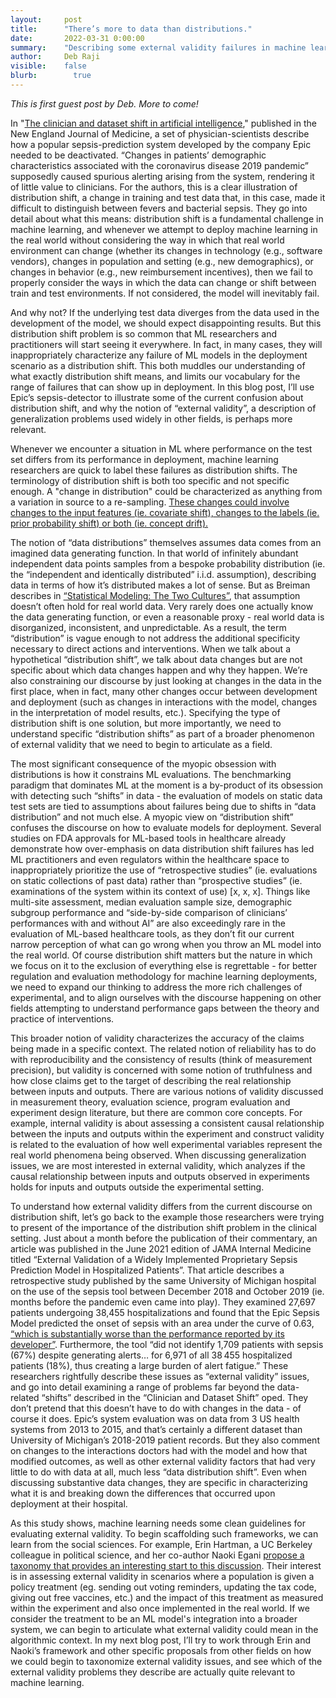 ```yaml
---
layout:     post
title:      "There’s more to data than distributions."
date:       2022-03-31 0:00:00
summary:    "Describing some external validity failures in machine learning and how they are a step beyond distribution shift."
author:     Deb Raji
visible:    false
blurb: 		  true
---
```


*This is first guest post by Deb. More to come!*

In "[The clinician and dataset shift in artificial intelligence](https://www.nejm.org/doi/full/10.1056/NEJMc2104626)," published in the New England Journal of Medicine, a set of physician-scientists describe how a popular sepsis-prediction system developed by the company Epic needed to be deactivated. “Changes in patients’ demographic characteristics associated with the coronavirus disease 2019 pandemic” supposedly caused spurious alerting arising from the system, rendering it of little value to clinicians. For the authors, this is a clear illustration of distribution shift, a change in training and test data that, in this case, made it difficult to distinguish between fevers and bacterial sepsis. They go into detail about what this means: distribution shift is a fundamental challenge in machine learning, and whenever we attempt to deploy machine learning in the real world without considering the way in which that real world environment can change (whether its changes in technology (e.g., software vendors), changes in population and setting (e.g., new demographics), or changes in behavior (e.g., new reimbursement incentives), then we fail to properly consider the ways in which the data can change or shift between train and test environments. If not considered, the model will inevitably fail.

And why not? If the underlying test data diverges from the data used in the development of the model, we should expect disappointing results. But this distribution shift problem is so common that ML researchers and practitioners will start seeing it everywhere. In fact, in many cases, they will inappropriately characterize any failure of ML models in the deployment scenario as a distribution shift. This both muddles our understanding of what exactly distribution shift means, and limits our vocabulary for the range of failures that can show up in deployment. In this blog post, I’ll use Epic’s sepsis-detector to illustrate some of the current confusion about distribution shift, and why the notion of “external validity”, a description of generalization problems used widely in other fields, is perhaps more relevant.

Whenever we encounter a situation in ML where performance on the test set differs from its performance in deployment, machine learning researchers are quick to label these failures as distribution shifts. The terminology of distribution shift is both too specific and not specific enough. A "change in distribution" could be characterized as anything from a variation in source to a re-sampling. [These changes could involve changes to the input features (ie. covariate shift), changes to the labels (ie. prior probability shift) or both (ie. concept drift).](https://rtg.cis.upenn.edu/cis700-2019/papers/dataset-shift/dataset-shift-terminology.pdf)

The notion of “data distributions” themselves assumes data comes from an imagined data generating function. In that world of infinitely abundant independent data points samples from a bespoke probability distribution (ie. the “independent and identically distributed” i.i.d. assumption), describing data in terms of how it’s distributed makes a lot of sense. But as Breiman describes in [“Statistical Modeling: The Two Cultures”](http://www2.math.uu.se/~thulin/mm/breiman.pdf), that assumption doesn’t often hold for real world data. Very rarely does one actually know the data generating function, or even a reasonable proxy - real world data is disorganized, inconsistent, and unpredictable. As a result, the term “distribution” is vague enough to not address the additional specificity necessary to direct actions and interventions. When we talk about a hypothetical “distribution shift”, we talk about data changes but are not specific about which data changes happen and why they happen. We’re also constraining our discourse by just looking at changes in the data in the first place, when in fact, many other changes occur between development and deployment (such as changes in interactions with the model, changes in the interpretation of model results, etc.). Specifying the type of distribution shift is one solution, but more importantly, we need to understand specific “distribution shifts” as part of a broader phenomenon of external validity that we need to begin to articulate as a field.

The most significant consequence of the myopic obsession with distributions is how it constrains ML evaluations. The benchmarking paradigm that dominates ML at the moment is a by-product of its obsession with detecting such “shifts” in data - the evaluation of models on static data test sets are tied to assumptions about failures being due to shifts in “data distribution” and not much else. A myopic view on “distribution shift” confuses the discourse on how to evaluate models for deployment. Several studies on FDA approvals for ML-based tools in healthcare already demonstrate how over-emphasis on data distribution shift failures has led ML practitioners and even regulators within the healthcare space to inappropriately prioritize the use of “retrospective studies” (ie. evaluations on static collections of past data) rather than “prospective studies” (ie. examinations of the system within its context of use) [x, x, x]. Things like multi-site assessment, median evaluation sample size, demographic subgroup performance and “side-by-side comparison of clinicians’ performances with and without AI” are also exceedingly rare in the evaluation of ML-based healthcare tools, as they don’t fit our current narrow perception of what can go wrong when you throw an ML model into the real world. Of course distribution shift matters but the nature in which we focus on it to the exclusion of everything else is regrettable - for better regulation and evaluation methodology for machine learning deployments, we need to expand our thinking to address the more rich challenges of experimental, and to align ourselves with the discourse happening on other fields attempting to understand performance gaps between the theory and practice of interventions.

This broader notion of validity characterizes the accuracy of the claims being made in a specific context. The related notion of reliability has to do with reproducibility and the consistency of results (think of measurement precision), but validity is concerned with some notion of truthfulness and how close claims get to the target of describing the real relationship between inputs and outputs. There are various notions of validity discussed  in measurement theory, evaluation science, program evaluation and experiment design literature, but there are common core concepts. For example, internal validity is about assessing a consistent causal relationship between the inputs and outputs within the experiment and construct validity is related to the evaluation of how well experimental variables represent the real world phenomena being observed. When discussing generalization issues, we are most interested in external validity, which analyzes if  the causal relationship between inputs and outputs observed in experiments holds for inputs and outputs outside the experimental setting.

To understand how external validity differs from the current discourse on distribution shift, let’s go back to the example those researchers were trying to present of the importance of the distribution shift problem in the clinical setting. Just about a month before the publication of their commentary, an article was published in the June 2021 edition of JAMA Internal Medicine titled “External Validation of a Widely Implemented Proprietary Sepsis Prediction Model in Hospitalized Patients”. That article describes a retrospective study published by the same University of Michigan hospital on the use of the sepsis tool between December 2018 and October 2019 (ie. months before the pandemic even came into play). They examined 27,697 patients undergoing 38,455 hospitalizations and found that the Epic Sepsis Model predicted the onset of sepsis with an area under the curve of 0.63, [“which is substantially worse than the performance reported by its developer”](https://jamanetwork.com/journals/jamainternalmedicine/article-abstract/2781307). Furthermore, the tool “did not identify 1,709 patients with sepsis (67%) despite generating alerts… for 6,971 of all 38 455 hospitalized patients (18%), thus creating a large burden of alert fatigue.” These researchers rightfully describe these issues as “external validity” issues, and go into detail examining a range of problems far beyond the data-related “shifts” described in the “Clinician and Dataset Shift” oped. They don’t pretend that this doesn’t have to do with changes in the data - of course it does. Epic’s system evaluation was on data from 3 US health systems from 2013 to 2015, and that’s certainly a different dataset than University of Michigan’s 2018-2019 patient records. But they also comment on changes to the interactions doctors had with the model and how that modified outcomes, as well as other external validity factors that had very little to do with data at all, much less “data distribution shift”.  Even when discussing substantive data changes, they are specific in characterizing what it is and breaking down the differences that occurred upon deployment at their hospital.

As this study shows, machine learning needs some clean guidelines for evaluating external validity.
To begin scaffolding such frameworks, we can learn from the social sciences. For example, Erin Hartman, a UC Berkeley colleague in political science, and her co-author Naoki Egani [propose a taxonomy that provides an interesting start to this discussion](https://erinhartman.com/publication/elements/). Their interest is in assessing external validity in scenarios where a population is given a policy treatment (eg. sending out voting reminders, updating the tax code, giving out free vaccines, etc.) and the impact of this treatment as measured within the experiment and also once implemented in the real world. If we consider the treatment to be an ML model's integration into a broader system, we can begin to articulate what external validity could mean in the algorithmic context.  In my next blog post, I’ll try to work through Erin and Naoki’s framework and other specific proposals from other fields on how we could begin to taxonomize external validity issues, and see which of the external validity problems they describe are actually quite relevant to machine learning.
